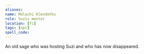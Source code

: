 ```yaml
---
aliases: 
name: Malachi Klendathu
role: Suzis mentor
location: [fc]
tags: [npc]
spell_code: 
---
```

An old sage who was hosting Suzi and who has now disappeared.
